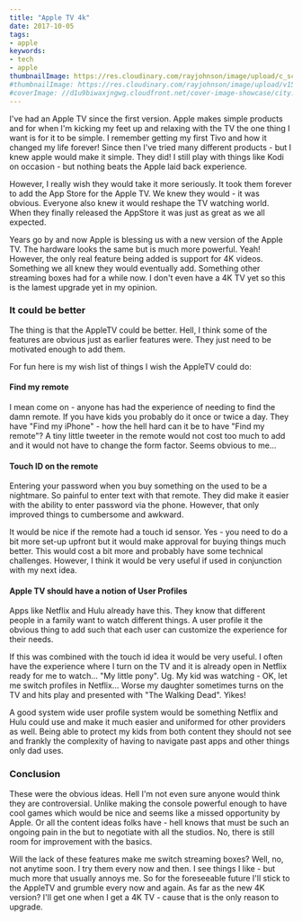 ```yaml
---
title: "Apple TV 4k"
date: 2017-10-05
tags:
- apple
keywords:
- tech
- apple
thumbnailImage: https://res.cloudinary.com/rayjohnson/image/upload/c_scale,w_140/v1509780147/apple_tv_mehpub.jpg
#thumbnailImage: https://res.cloudinary.com/rayjohnson/image/upload/v1509780147/apple_tv_mehpub.jpg
#coverImage: //d1u9biwaxjngwg.cloudfront.net/cover-image-showcase/city.jpg
---
```


I've had an Apple TV since the first version.  Apple makes simple products and for when I'm kicking my feet up and relaxing with the TV the one thing I want is for it to be simple.  I remember getting my first Tivo and how it changed my life forever!  Since then I've tried many different products - but I knew apple would make it simple.  They did!  I still play with things like Kodi on occasion - but nothing beats the Apple laid back experience.

However, I really wish they would take it more seriously.  It took them forever to add the App Store for the Apple TV.  We knew they would - it was obvious.  Everyone also knew it would reshape the TV watching world.  When they finally released the AppStore it was just as great as we all expected.

Years go by and now Apple is blessing us with a new version of the Apple TV.  The hardware looks the same but is much more powerful.  Yeah!  However, the only real feature being added is support for 4K videos.  Something we all knew they would eventually add.  Something other streaming boxes had for a while now.  I don't even have a 4K TV yet so this is the lamest upgrade yet in my opinion.

### It could be better

The thing is that the AppleTV could be better.  Hell, I think some of the features are obvious just as earlier features were.  They just need to be motivated enough to add them.

For fun here is my wish list of things I wish the AppleTV could do:

#### Find my remote

I mean come on - anyone has had the experience of needing to find the damn remote.  If you have kids you probably do it once or twice a day.  They have "Find my iPhone" - how the hell hard can it be to have "Find my remote"?  A tiny little tweeter in the remote would not cost too much to add and it would not have to change the form factor.  Seems obvious to me...

#### Touch ID on the remote

Entering your password when you buy something on the used to be a nightmare.  So painful to enter text with that remote.  They did make it easier with the ability to enter password via the phone.  However, that only improved things to cumbersome and awkward.

It would be nice if the remote had a touch id sensor.  Yes - you need to do a bit more set-up upfront but it would make approval for buying things much better.  This would cost a bit more and probably have some technical challenges.  However, I think it would be very useful if used
in conjunction with my next idea.

#### Apple TV should have a notion of User Profiles

Apps like Netflix and Hulu already have this.  They know that different people in a family
want to watch different things.  A user profile it the obvious thing to add such that each
user can customize the experience for their needs.

If this was combined with the touch id idea it would be very useful.  I often have the 
experience where I turn on the TV and it is already open in Netflix ready for me to watch...
"My little pony".  Ug.  My kid was watching - OK, let me switch profiles in Netflix...  Worse
my daughter sometimes turns on the TV and hits play and presented with "The Walking Dead".  Yikes!

A good system wide user profile system would be something Netflix and Hulu could use and make
it much easier and uniformed for other providers as well.  Being able to protect my kids
from both content they should not see and frankly the complexity of having to navigate past
apps and other things only dad uses.

### Conclusion

These were the obvious ideas.  Hell I'm not even sure anyone would think they are controversial.  Unlike making the console powerful enough to have cool games which would be nice and seems like a missed opportunity by Apple.  Or all the content ideas folks have - hell knows that must be such an ongoing pain in the but to negotiate with all the studios.  No, there is still room for improvement with the basics.

Will the lack of these features make me switch streaming boxes?  Well, no, not anytime soon.  I try them every now and then.  I see things I like - but much more that usually annoys me.  So for the foreseeable future I'll stick to the AppleTV and grumble every now and again.  As far as the new 4K version?  I'll get one when I get a 4K TV - cause that is the only reason to upgrade.

